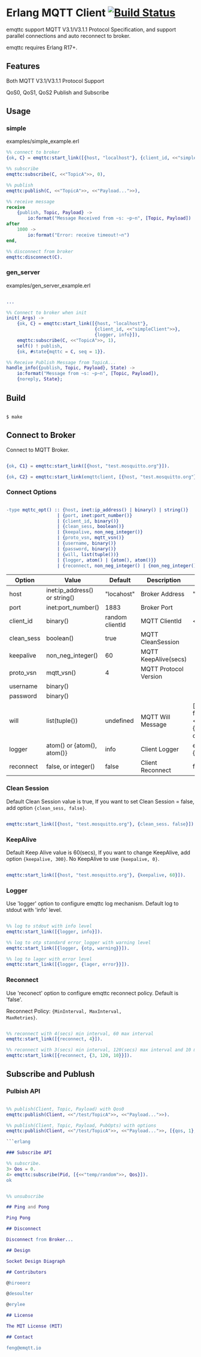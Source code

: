 # Erlang MQTT Client [![Build Status](https://travis-ci.org/emqtt/emqttc.svg?branch=master)](https://travis-ci.org/emqtt/emqttc)

emqttc support MQTT V3.1/V3.1.1 Protocol Specification, and support parallel connections and auto reconnect to broker.

emqttc requires Erlang R17+.

## Features

Both MQTT V3.1/V3.1.1 Protocol Support

QoS0, QoS1, QoS2 Publish and Subscribe

## Usage

### simple 

examples/simple_example.erl

```erlang
%% connect to broker
{ok, C} = emqttc:start_link([{host, "localhost"}, {client_id, <<"simpleClient">>}]),

%% subscribe
emqttc:subscribe(C, <<"TopicA">>, 0),

%% publish
emqttc:publish(C, <<"TopicA">>, <<"Payload...">>),

%% receive message
receive
    {publish, Topic, Payload} ->
        io:format("Message Received from ~s: ~p~n", [Topic, Payload])
after
    1000 ->
        io:format("Error: receive timeout!~n")
end,

%% disconnect from broker
emqttc:disconnect(C).

```

### gen_server

examples/gen_server_example.erl

```erlang

...

%% Connect to broker when init
init(_Args) ->
    {ok, C} = emqttc:start_link([{host, "localhost"},
                                 {client_id, <<"simpleClient">>},
                                 {logger, info}]),
    emqttc:subscribe(C, <<"TopicA">>, 1),
    self() ! publish,
    {ok, #state{mqttc = C, seq = 1}}.

%% Receive Publish Message from TopicA...
handle_info({publish, Topic, Payload}, State) ->
    io:format("Message from ~s: ~p~n", [Topic, Payload]),
    {noreply, State};

```

## Build

```

$ make

```

## Connect to Broker

Connect to MQTT Broker.

```erlang

{ok, C1} = emqttc:start_link([{host, "test.mosquitto.org"}]).

{ok, C2} = emqttc:start_link(emqttclient, [{host, "test.mosquitto.org"}]).

```
### Connect Options

```erlang

-type mqttc_opt() :: {host, inet:ip_address() | binary() | string()}
                   | {port, inet:port_number()}
                   | {client_id, binary()}
                   | {clean_sess, boolean()}
                   | {keepalive, non_neg_integer()}
                   | {proto_vsn, mqtt_vsn()}
                   | {username, binary()}
                   | {password, binary()}
                   | {will, list(tuple())}
                   | {logger, atom() | {atom(), atom()}}
                   | {reconnect, non_neg_integer() | {non_neg_integer(), non_neg_integer()} | false}.
```

Option | Value | Default | Description | Example
-------|-------|---------|-------------|---------
host   | inet:ip_address() or string() | "locahost" | Broker Address | "locahost"
port   | inet:port_number() | 1883 | Broker Port | 
client_id | binary() | random clientId | MQTT ClientId | <<"slimpleClientId">>
clean_sess | boolean() | true | MQTT CleanSession | 
keepalive | non_neg_integer() | 60 | MQTT KeepAlive(secs) 
proto_vsn | mqtt_vsn()			| 4 | MQTT Protocol Version |
username | binary()
password | binary()
will | list(tuple()) | undefined | MQTT Will Message | [{qos, 1}, {retain, false}, {topic, <<"WillTopic">>}, {payload, <<"I die">>}]
logger | atom() or {atom(), atom()} | info | Client Logger | error, {opt, info}, {lager, error}
reconnect | false, or integer() | false | Client Reconnect | false, 4, {4, 60}

### Clean Session

Default Clean Session value is true, If you want to set Clean Session = false, add option <code>{clean_sess, false}</code>.

```erlang

emqttc:start_link([{host, "test.mosquitto.org"}, {clean_sess. false}]).

```

### KeepAlive

Default Keep Alive value is 60(secs), If you want to change KeepAlive, add option <code>{keepalive, 300}</code>. No KeepAlive to use <code>{keepalive, 0}</code>.

```erlang

emqttc:start_link([{host, "test.mosquitto.org"}, {keepalive, 60}]).

```

### Logger

Use 'logger' option to configure emqttc log mechanism. Default log to stdout with 'info' level.

```erlang

%% log to stdout with info level
emqttc:start_link([{logger, info}]).

%% log to otp standard error_logger with warning level
emqttc:start_link([{logger, {otp, warning}}]).

%% log to lager with error level
emqttc:start_link([{logger, {lager, error}}]).

```

### Reconnect

Use 'reconect' option to configure emqttc reconnect policy. Default is 'false'.

Reconnect Policy: <code>{MinInterval, MaxInterval, MaxRetries}</code>.

```erlang

%% reconnect with 4(secs) min interval, 60 max interval  
emqttc:start_link([{reconnect, 4}]).

%% reconnect with 3(secs) min interval, 120(secs) max interval and 10 max retries.
emqttc:start_link([{reconnect, {3, 120, 10}}]).

```

## Subscribe and Publush

### Pulbish API

```erlang

%% publish(Client, Topic, Payload) with Qos0
emqttc:publish(Client, <<"/test/TopicA">>, <<"Payload...">>).

%% publish(Client, Topic, Payload, PubOpts) with options
emqttc:publish(Client, <<"/test/TopicA">>, <<"Payload...">>, [{qos, 1}, {retain true}]).

```erlang

### Subscribe API

%% subscribe.
3> Qos = 0.
4> emqttc:subscribe(Pid, [{<<"temp/random">>, Qos}]).
ok


%% unsubscribe

## Ping and Pong

Ping Pong

## Disconnect

Disconnect from Broker...

## Design 

Socket Design Diagraph

## Contributors 

@hiroeorz

@desoulter

@erylee

## License

The MIT License (MIT)

## Contact

feng@emqtt.io

